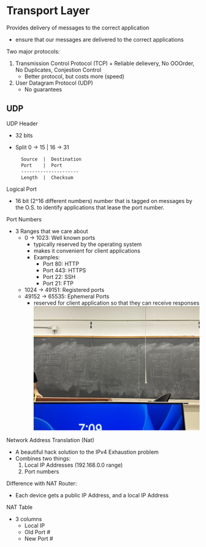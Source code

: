 # Transport Layer
Provides delivery of messages to the correct application
- ensure that our messages are delivered to the correct applications

Two major protocols:
1. Transmission Control Protocol (TCP) + Reliable delievery, No OOOrder, No Duplicates, Conjestion Control
    - Better protocol, but costs more (speed)
2. User Datagram Protocol (UDP)
    - No guarantees

## UDP
UDP Header
- 32 bits
- Split 0 -> 15 | 16 -> 31

        Source  |  Destination
        Port    |  Port
        ---------------------
        Length  |  Checksum
Logical Port
- 16 bit (2^16 different numbers) number that is tagged on messages by the O.S. to identify applications that lease the port number.

Port Numbers
- 3 Ranges that we care about
    - 0 -> 1023: Well known ports
        - typically reserved by the operating system
        - makes it convenient for client applications
        - Examples:
            - Port 80: HTTP
            - Port 443: HTTPS
            - Port 22: SSH
            - Port 21: FTP
    - 1024 -> 49151: Registered ports
    - 49152 -> 65535: Ephemeral Ports
        - reserved for client application so that they can receive responses
        ![alt text](ephemeral.jpg)

Network Address Translation (Nat)
- A beautiful hack solution to the IPv4 Exhaustion problem
- Combines two things:
    1. Local IP Addresses (192.168.0.0 range)
    2. Port numbers

Difference with NAT Router:
- Each device gets a public IP Address, and a local IP Address

NAT Table
- 3 columns
    - Local IP
    - Old Port #
    - New Port #

